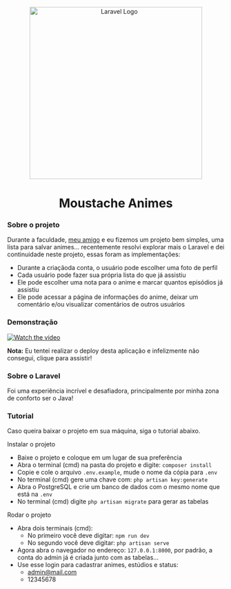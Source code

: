 <p align="center"><a href="https://laravel.com" target="_blank"><img src="https://raw.githubusercontent.com/laravel/art/master/logo-lockup/5%20SVG/2%20CMYK/1%20Full%20Color/laravel-logolockup-cmyk-red.svg" width="400" alt="Laravel Logo"></a></p>

<h1 align="center">
Moustache Animes
</h1>

### Sobre o projeto

Durante a faculdade, <a href="https://github.com/GabrielReguera">meu amigo</a> e eu fizemos um projeto bem simples, uma lista para salvar animes... recentemente resolvi explorar mais o Laravel e dei continuidade neste projeto, essas foram as implementações:

- Durante a criaçãoda conta, o usuário pode escolher uma foto de perfil
- Cada usuário pode fazer sua própria lista do que já assistiu
- Ele pode escolher uma nota para o anime e marcar quantos episódios já assistiu
- Ele pode acessar a página de informações do anime, deixar um comentário e/ou visualizar comentários de outros usuários

### Demonstração

[![Watch the video](https://img.youtube.com/vi/_ITU7UVHDc0/maxresdefault.jpg)](https://youtu.be/_ITU7UVHDc0)

<strong>Nota:</strong> Eu tentei realizar o deploy desta aplicação e infelizmente não consegui, clique para assistir!

### Sobre o Laravel

Foi uma experiência incrível e desafiadora, principalmente por minha zona de conforto ser o Java! 

### Tutorial

Caso queira baixar o projeto em sua máquina, siga o tutorial abaixo.

<span>Instalar o projeto</span>
- Baixe o projeto e coloque em um lugar de sua preferência
- Abra o terminal (cmd) na pasta do projeto e digite: ``composer install``
- Copie e cole o arquivo ``.env.example``, mude o nome da cópia para ``.env``
- No terminal (cmd) gere uma chave com: ``php artisan key:generate``
- Abra o PostgreSQL e crie um banco de dados com o mesmo nome que está na ``.env``
- No terminal (cmd) digite ``php artisan migrate`` para gerar as tabelas

<span>Rodar o projeto</span>
- Abra dois terminais (cmd):
    - No primeiro você deve digitar: ``npm run dev``
    - No segundo você deve digitar: ``php artisan serve``
- Agora abra o navegador no endereço: ``127.0.0.1:8000``, por padrão, a conta do admin já é criada junto com as tabelas...
- Use esse login para cadastrar animes, estúdios e status:
    - admin@mail.com
    - 12345678

